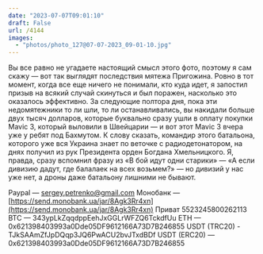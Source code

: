 ```yaml
---
date: "2023-07-07T09:01:10"
draft: False
url: /4144
images:
  - "photos/photo_127@07-07-2023_09-01-10.jpg"
---
```


Вы все равно не угадаете настоящий смысл этого фото, поэтому я сам скажу — вот так выглядят последствия мятежа Пригожина. Ровно в тот момент, когда все еще ничего не понимали, кто куда идет, я запостил призыв на всякий случай скинуться и был поражен, насколько это оказалось эффективно. За следующие полтора дня, пока эти недомятежники то ли шли, то ли останавливались, вы накидали больше двух тысяч долларов, которые буквально сразу ушли в оплату покупки Mavic 3, который выловили в Швейцарии — и вот этот Mavic 3 вчера уже у ребят под Бахмутом.
К слову сказать, командир этого батальона, которого уже вся Украина знает по веточке с радиодетонатором, на днях получил из рук Президента орден Богдана Хмельницкого. Я, правда, сразу вспомнил фразу из «В бой идут одни старики» — «А если дивизию дадут, где балалаек на всех возьмем?» — но дивизий у нас уже нет, а дроны даже батальону лишними не бывают.

Paypal — sergey.petrenko@gmail.com
Монобанк — [https://send.monobank.ua/jar/8Agk3Rr4xn](https://send.monobank.ua/jar/8Agk3Rr4xn)
Приват 5523245800262113
BTC — 343ypLkZqqdppEehJxGGLrWFZQ6TckdfUu
ETH — 0x621398403993a0Dde05DF9612166A73D7B246855
USDT (TRC20) - TJkSAAmZfJpDQqp3JQ6PwACU2bvJTxdBDf
USDT (ERC20) — 0x621398403993a0Dde05DF9612166A73D7B246855

